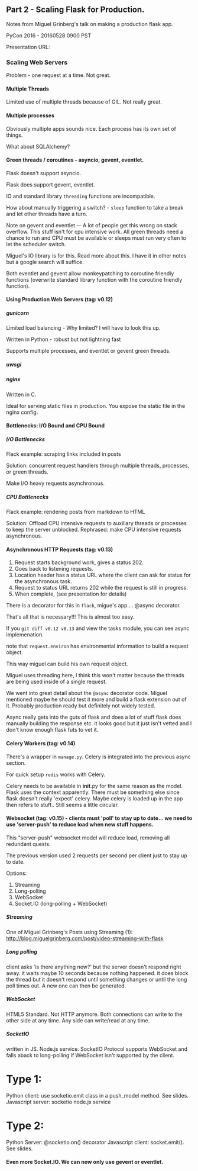 ## Part 2 - Scaling Flask for Production.

Notes from Miguel Grinberg's talk on making a production flask app.

PyCon 2016 - 20160528 0900 PST

Presentation URL:


### Scaling Web Servers

Problem - one request at a time.  Not great.

#### Multiple Threads

Limited use of multiple threads because of GIL.  Not really great.


#### Multiple processes

Obviously multiple apps sounds nice. Each process has its own set of things.

What about SQLAlchemy?


#### Green threads / coroutines - asyncio, gevent, eventlet.

Flask doesn't support asyncio.

Flask does support gevent, eventlet.

IO and standard library `threading` functions are incompatible.

How about manually triggering a switch? - `sleep` function to take a break and let other threads have a turn.

Note on gevent and eventlet -- A lot of people get this wrong on stack overflow. This stuff isn't for cpu intensive work. All green threads need a chance to run and CPU must be available or sleeps must run very often to let the scheduler switch.

Miguel's IO library is for this. Read more about this.  I have it in other notes but a google search will suffice.

Both eventlet and gevent allow monkeypatching to coroutine friendly functions (overwrite standard library function with the coroutine friendly function).


#### Using Production Web Servers (tag: v0.12) 

##### gunicorn

Limited load balancing - Why limited? I will have to look this up.

Written in Python - robust but not lightning fast

Supports multiple processes, and eventlet or gevent green threads.


##### uwsgi




##### nginx

Written in C.  

Ideal for serving static files in production. You expose the static file in the nginx config.


#### Bottlenecks: I/O Bound and CPU Bound

##### I/O Bottlenecks

Flack example: scraping links included in posts

Solution: concurrent request handlers through multiple threads, processes, or green threads.

Make I/O heavy requests asynchronous.

##### CPU Bottlenecks

Flack example: rendering posts from markdown to HTML

Solution: Offload CPU intensive requests to auxiliary threads or processes to keep the server unblocked.  Rephrased: make CPU intensive requests asynchronous.


#### Asynchronous HTTP Requests (tag: v0.13)

1. Request starts background work, gives a status 202.
2. Goes back to listening requests.
3. Location header has a status URL where the client can ask for status for the asynchronous task.
4. Request to status URL returns 202 while the request is still in progress.
5. When complete, (see presentation for details)

There is a decorator for this in `flack`, migue's app.... @async decorator.

That's all that is necessary!!!  This is almost too easy.

If you `git diff v0.12 v0.13` and view the tasks module, you can see async implemenation. 

note that `request.environ` has environmental information to build a request object.

This way miguel can build his own request object.

Miguel uses threading here, I think this won't matter because the threads are being used inside of a single request.

We went into great detail about the `@async` decorator code.  Miguel mentioned maybe he should test it more and build a flask extension out of it. Probably production ready but definitely not widely tested.

Async really gets into the guts of flask and does a lot of stuff flask does manually building the response etc. it looks good but it just isn't vetted and I don't know enough flask futs to vet it.


#### Celery Workers (tag: v0.14)

There's a wrapper in `manage.py`. Celery is integrated into the previous async section.

For quick setup `redis` works with Celery.

Celery needs to be available in __init__.py for the same reason as the model. Flask uses the context apparently.  There must be something else since flask doesn't really 'expect' celery.  Maybe celery is loaded up in the app then refers to stuff.. Still seems a little circular.


#### Websocket (tag: v0.15) - clients must 'poll' to stay up to date... we need to use 'server-push' to reduce load when new stuff happens.

This "server-push" websocket model will reduce load, removing all redundant quests.

The previous version used 2 requests per second per client just to stay up to date.

Options:
1. Streaming
2. Long-polling
3. WebSocket
4. Socket.IO (long-polling + WebSocket)

##### Streaming
One of Miguel Grinberg's Posts using Streaming (1): http://blog.miguelgrinberg.com/post/video-streaming-with-flask

##### Long polling 
client asks 'is there anything new?' but the server doesn't respond right away.  it waits maybe 10 seconds because nothing happened. it does block the thread but it doesn't respond until something changes or until the long poll times out. A new one can then be generated.

##### WebSocket 
HTML5 Standard. Not HTTP anymore. Both connections can write to the other side at any time. Any side can write/read at any time.

##### SocketIO
written in JS. Node.js service. SocketIO Protocol supports WebSocket and falls aback to long-polling if WebSocket isn't supported by the client.

Type 1:
==========

Python client: use socketio.emit class in a push_model method.  See slides.
Javascript server: socketio node.js service

Type 2:
==========

Python Server: @socketio.on() decorator
Javascript client: socket.emit(). See slides.


#### Even more Socket.IO.  We can now only use gevent or eventlet.





